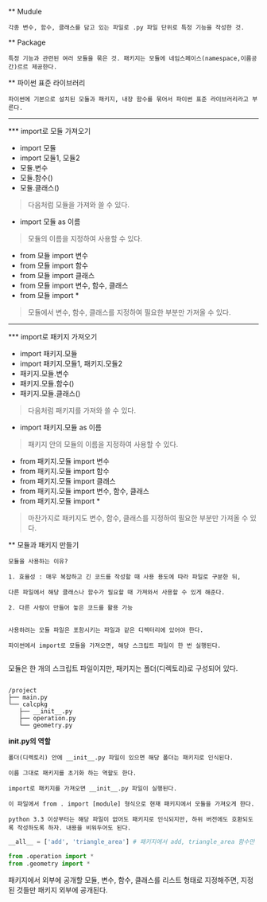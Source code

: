 ** Mudule

`각종 변수, 함수, 클래스를 담고 있는 파일로 .py 파일 단위로 특정 기능을 작성한 것.`

** Package

`특정 기능과 관련된 여러 모듈을 묶은 것. 패키지는 모듈에 네임스페이스(namespace,이름공간)르르 제공한다.`

** 파이썬 표준 라이브러리

`파이썬에 기본으로 설치된 모듈과 패키지, 내장 함수를 묶어서 파이썬 표준 라이브러리라고 부른다.`

------

*** import로 모듈 가져오기

* import 모듈
* import 모듈1, 모듈2
* 모듈.변수
* 모듈.함수()
* 모듈.클래스()

> 다음처럼 모듈을 가져와 쓸 수 있다.

* import 모듈 as 이름

> 모듈의 이름을 지정하여 사용할 수 있다.

* from 모듈 import 변수
* from 모듈 import 함수
* from 모듈 import 클래스
* from 모듈 import 변수, 함수, 클래스
* from 모듈 import *

> 모듈에서 변수, 함수, 클래스를 지정하여 필요한 부분만 가져올 수 있다.


------

*** import로 패키지 가져오기

* import 패키지.모듈
* import 패키지.모듈1, 패키지.모듈2
* 패키지.모듈.변수
* 패키지.모듈.함수()
* 패키지.모듈.클래스()

> 다음처럼 패키지를 가져와 쓸 수 있다.

* import 패키지.모듈 as 이름

> 패키지 안의 모듈의 이름을 지정하여 사용할 수 있다.

* from 패키지.모듈 import 변수
* from 패키지.모듈 import 함수
* from 패키지.모듈 import 클래스
* from 패키지.모듈 import 변수, 함수, 클래스
* from 패키지.모듈 import *

> 마찬가지로 패키지도 변수, 함수, 클래스를 지정하여 필요한 부분만 가져올 수 있다.


** 모듈과 패키지 만들기

``` 
모듈을 사용하는 이유?

1. 효율성 : 매우 복잡하고 긴 코드를 작성할 때 사용 용도에 따라 파일로 구분한 뒤,

다른 파일에서 해당 클래스나 함수가 필요할 때 가져와서 사용할 수 있게 해준다.

2. 다른 사람이 만들어 놓은 코드를 활용 가능

```

```

사용하려는 모듈 파일은 포함시키는 파일과 같은 디렉터리에 있어야 한다.

파이썬에서 import로 모듈을 가져오면, 해당 스크립트 파일이 한 번 실행된다.


```

모듈은 한 개의 스크립트 파일이지만, 패키지는 폴더(디렉토리)로 구성되어 있다.

```

/project
├── main.py
└── calcpkg
   ├── __init__.py
   ├── operation.py
   └── geometry.py

```

**__init__.py의 역할**

```
폴더(디렉토리) 안에 __init__.py 파일이 있으면 해당 폴더는 패키지로 인식된다.

이름 그대로 패키지를 초기화 하는 역할도 한다. 

import로 패키지를 가져오면 __init__.py 파일이 실행된다. 

이 파일에서 from . import [module] 형식으로 현재 패키지에서 모듈을 가져오게 한다.

python 3.3 이상부터는 해당 파일이 없어도 패키지로 인식되지만, 하위 버전에도 호환되도록 작성하도록 하자. 내용을 비워두어도 된다.

```

```python
__all__ = ['add', 'triangle_area'] # 패키지에서 add, triangle_area 함수만 공개

from .operation import *
from .geometry import *

```

패키지에서 외부에 공개할 모듈, 변수, 함수, 클래스를 리스트 형태로 지정해주면, 지정된 것들만 패키지 외부에 공개된다.
